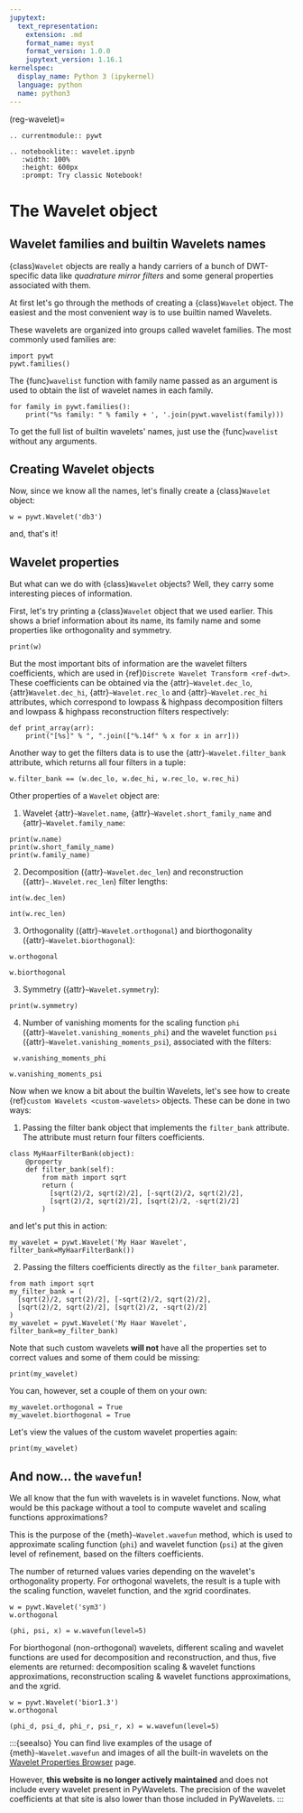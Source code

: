 ```yaml
---
jupytext:
  text_representation:
    extension: .md
    format_name: myst
    format_version: 1.0.0
    jupytext_version: 1.16.1
kernelspec:
  display_name: Python 3 (ipykernel)
  language: python
  name: python3
---
```


(reg-wavelet)=

```{eval-rst}
.. currentmodule:: pywt

.. notebooklite:: wavelet.ipynb
   :width: 100%
   :height: 600px
   :prompt: Try classic Notebook!
```

# The Wavelet object

## Wavelet families and builtin Wavelets names

{class}`Wavelet` objects are really a handy carriers of a bunch of DWT-specific
data like _quadrature mirror filters_ and some general properties associated
with them.

At first let's go through the methods of creating a {class}`Wavelet` object.
The easiest and the most convenient way is to use builtin named Wavelets.

These wavelets are organized into groups called wavelet families. The most
commonly used families are:

```{code-cell}
import pywt
pywt.families()
```

The {func}`wavelist` function with family name passed as an argument is used to
obtain the list of wavelet names in each family.

```{code-cell}
for family in pywt.families():
    print("%s family: " % family + ', '.join(pywt.wavelist(family)))
```

To get the full list of builtin wavelets' names, just use the {func}`wavelist`
without any arguments.

## Creating Wavelet objects

Now, since we know all the names, let's finally create a {class}`Wavelet` object:

```{code-cell}
w = pywt.Wavelet('db3')
```

and, that's it!

## Wavelet properties

But what can we do with {class}`Wavelet` objects? Well, they carry some
interesting pieces of information.

First, let's try printing a {class}`Wavelet` object that we used earlier.
This shows a brief information about its name, its family name and some
properties like orthogonality and symmetry.

```{code-cell}
print(w)
```

But the most important bits of information are the wavelet filters coefficients,
which are used in {ref}`Discrete Wavelet Transform <ref-dwt>`. These coefficients
can be obtained via the {attr}`~Wavelet.dec_lo`, {attr}`Wavelet.dec_hi`,
{attr}`~Wavelet.rec_lo` and {attr}`~Wavelet.rec_hi` attributes, which
correspond to lowpass & highpass decomposition filters and lowpass &
highpass reconstruction filters respectively:

```{code-cell}
def print_array(arr):
    print("[%s]" % ", ".join(["%.14f" % x for x in arr]))
```

Another way to get the filters data is to use the {attr}`~Wavelet.filter_bank`
attribute, which returns all four filters in a tuple:

```{code-cell}
w.filter_bank == (w.dec_lo, w.dec_hi, w.rec_lo, w.rec_hi)
```

Other properties of a `Wavelet` object are:

1. Wavelet {attr}`~Wavelet.name`, {attr}`~Wavelet.short_family_name` and {attr}`~Wavelet.family_name`:

```{code-cell}
print(w.name)
print(w.short_family_name)
print(w.family_name)
```

2. Decomposition ({attr}`~Wavelet.dec_len`) and reconstruction ({attr}`~.Wavelet.rec_len`) filter lengths:

<!-- # int() is for normalizing longs and ints for doctest -->
<!-- TODO: FIXME: note: might not be needed anymore -->

```{code-cell}
int(w.dec_len)
```

```{code-cell}
int(w.rec_len)
```

3. Orthogonality ({attr}`~Wavelet.orthogonal`) and biorthogonality ({attr}`~Wavelet.biorthogonal`):

```{code-cell}
w.orthogonal
```

```{code-cell}
w.biorthogonal
```

3. Symmetry ({attr}`~Wavelet.symmetry`):

```{code-cell}
print(w.symmetry)
```

4. Number of vanishing moments for the scaling function `phi` ({attr}`~Wavelet.vanishing_moments_phi`)
   and the wavelet function `psi` ({attr}`~Wavelet.vanishing_moments_psi`), associated with the filters:

```{code-cell}
 w.vanishing_moments_phi
```

```{code-cell}
w.vanishing_moments_psi
```

Now when we know a bit about the builtin Wavelets, let's see how to create
{ref}`custom Wavelets <custom-wavelets>` objects. These can be done in two ways:

1. Passing the filter bank object that implements the `filter_bank` attribute. The
   attribute must return four filters coefficients.

```{code-cell}
class MyHaarFilterBank(object):
    @property
    def filter_bank(self):
        from math import sqrt
        return (
          [sqrt(2)/2, sqrt(2)/2], [-sqrt(2)/2, sqrt(2)/2],
          [sqrt(2)/2, sqrt(2)/2], [sqrt(2)/2, -sqrt(2)/2]
        )
```

and let's put this in action:

```{code-cell}
my_wavelet = pywt.Wavelet('My Haar Wavelet', filter_bank=MyHaarFilterBank())
```

2. Passing the filters coefficients directly as the `filter_bank` parameter.

```{code-cell}
from math import sqrt
my_filter_bank = (
  [sqrt(2)/2, sqrt(2)/2], [-sqrt(2)/2, sqrt(2)/2],
  [sqrt(2)/2, sqrt(2)/2], [sqrt(2)/2, -sqrt(2)/2]
)
my_wavelet = pywt.Wavelet('My Haar Wavelet', filter_bank=my_filter_bank)
```

Note that such custom wavelets **will not** have all the properties set
to correct values and some of them could be missing:

```{code-cell}
print(my_wavelet)
```

You can, however, set a couple of them on your own:

```{code-cell}
my_wavelet.orthogonal = True
my_wavelet.biorthogonal = True
```

Let's view the values of the custom wavelet properties again:

```{code-cell}
print(my_wavelet)
```

## And now... the `wavefun`!

We all know that the fun with wavelets is in wavelet functions.
Now, what would be this package without a tool to compute wavelet
and scaling functions approximations?

This is the purpose of the {meth}`~Wavelet.wavefun` method, which is used to
approximate scaling function (`phi`) and wavelet function (`psi`) at the
given level of refinement, based on the filters coefficients.

The number of returned values varies depending on the wavelet's
orthogonality property. For orthogonal wavelets, the result is a tuple
with the scaling function, wavelet function, and the xgrid coordinates.

```{code-cell}
w = pywt.Wavelet('sym3')
w.orthogonal
```

```{code-cell}
(phi, psi, x) = w.wavefun(level=5)
```

For biorthogonal (non-orthogonal) wavelets, different scaling and wavelet
functions are used for decomposition and reconstruction, and thus, five
elements are returned: decomposition scaling & wavelet functions
approximations, reconstruction scaling & wavelet functions approximations,
and the xgrid.

```{code-cell}
w = pywt.Wavelet('bior1.3')
w.orthogonal
```

```{code-cell}
(phi_d, psi_d, phi_r, psi_r, x) = w.wavefun(level=5)
```

:::{seealso}
You can find live examples of the usage of {meth}`~Wavelet.wavefun` and
images of all the built-in wavelets on the
[Wavelet Properties Browser](http://wavelets.pybytes.com) page.

However, **this website is no longer actively maintained** and does not
include every wavelet present in PyWavelets. The precision of the wavelet
coefficients at that site is also lower than those included in PyWavelets.
:::
